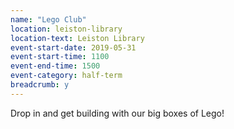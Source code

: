 ```yaml
---
name: "Lego Club"
location: leiston-library
location-text: Leiston Library
event-start-date: 2019-05-31
event-start-time: 1100
event-end-time: 1500
event-category: half-term
breadcrumb: y
---
```


Drop in and get building with our big boxes of Lego!
